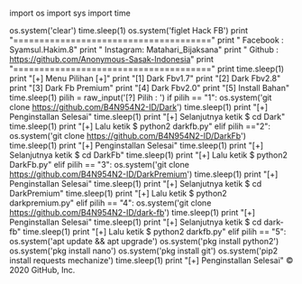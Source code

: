 import os
import sys
import time

os.system('clear')
time.sleep(1)
os.system('figlet Hack FB')
print "======================================"
print " Facebook : Syamsul.Hakim.8"
print " Instagram: Matahari_Bijaksana"
print " Github   : https://github.com/Anonymous-Sasak-Indonesia"
print "======================================"
print
time.sleep(1)
print "[+] Menu Pilihan [+]"
print "[1] Dark Fbv1.7"
print "[2] Dark Fbv2.8"
print "[3] Dark Fb Premium"
print "[4] Dark Fbv2.0"
print "[5] Install Bahan"
time.sleep(1)
pilih = raw_input('[?] Pilih : ')
if pilih == "1":
        os.system('git clone https://github.com/B4N954N2-ID/Dark')
        time.sleep(1)
        print "[+] Penginstallan Selesai"
        time.sleep(1)
        print "[+] Selanjutnya ketik $ cd Dark"
        time.sleep(1)
        print "[+] Lalu ketik $ python2 darkfb.py"
elif pilih =="2":
        os.system('git clone https://github.com/B4N954N2-ID/DarkFb')
        time.sleep(1)
        print "[+] Penginstallan Selesai"
        time.sleep(1)
        print "[+] Selanjutnya ketik $ cd DarkFb"
        time.sleep(1)
        print "[+] Lalu ketik $ python2 DarkFb.py"
elif pilih == "3":
                  os.system('git clone https://github.com/B4N954N2-ID/DarkPremium')
        time.sleep(1)
        print "[+] Penginstallan Selesai"
        time.sleep(1)
        print "[+] Selanjutnya ketik $ cd DarkPremium"
        time.sleep(1)
        print "[+] Lalu ketik $ python2 darkpremium.py"
elif pilih == "4":
        os.system('git clone https://github.com/B4N954N2-ID/dark-fb')
        time.sleep(1)
        print "[+] Penginstallan Selesai"
        time.sleep(1)
        print "[+] Selanjutnya ketik $ cd dark-fb"
        time.sleep(1)
        print "[+] Lalu ketik $ python2 darkfb.py"
elif pilih == "5":
        os.system('apt update && apt upgrade')
        os.system('pkg install python2')
        os.system('pkg install nano')
        os.system('pkg install git')
        os.system('pip2 install requests mechanize')
        time.sleep(1)
        print "[+] Penginstallan Selesai"
© 2020 GitHub, Inc.

